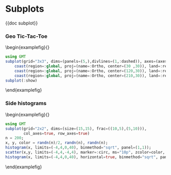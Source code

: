 # Subplots

{{doc subplot}}

### Geo Tic-Tac-Toe

\begin{examplefig}{}
```julia
using GMT
subplot(grid="3x3", dims=(panels=(5,),divlines=(1,:dashed)), axes=(axes=:lrbt,), margins=0);
    coast(region=:global, proj=(name=:Ortho, center=(30 ,30)), land=:red, B=:g, panel=(1,1));
    coast(region=:global, proj=(name=:Ortho, center=(120,30)), land=:red, B=:g, panel=(2,2));
    coast(region=:global, proj=(name=:Ortho, center=(210,30)), land=:red, B=:g, panel=(3,3));
subplot(:show)
```
\end{examplefig}

### Side histograms

\begin{examplefig}{}
```julia
using GMT
subplot(grid="2x2", dims=(size=(15,15), frac=((10,5),(5,10))),
        col_axes=true, row_axes=true)
n = 200;
x, y, color = randn(n)/2, randn(n), randn(n);
histogram(x, limits=(-4,4,0,40), binmethod="sqrt", panel=(1,1));
scatter(x,y, limits=(-4,4,-4,4), marker=:circ, ms="10p", zcolor=color, panel=(2,1));
histogram(x, limits=(-4,4,0,40), horizontal=true, binmethod="sqrt", panel=(2,2), show=true);
```
\end{examplefig}

